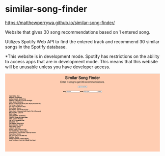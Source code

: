 # similar-song-finder
https://matthewperrywa.github.io/similar-song-finder/

Website that gives 30 song recommendations based on 1 entered song.

Utilizes Spotify Web API to find the entered track and recommend 30 similar songs in the Spotify database.

*This website is in development mode. Spotify has restrictions on the ability to access apps that are in development mode. This means that this website will be unusable unless you have developer access.

![image](similar-song-finder-screenshot.png)
